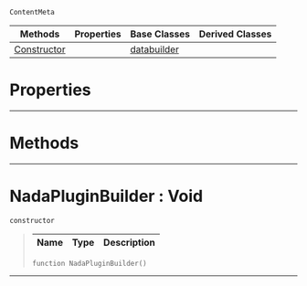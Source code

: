  `ContentMeta`

|Methods|Properties|Base Classes|Derived Classes|
|---|---|---|---|
|[ Constructor](https://github.com/ZilchEngine/ZilchDocs/blob/master/code_reference/class_reference/nadapluginbuilder.md#nadapluginbuilder-void)| |[databuilder](https://github.com/ZilchEngine/ZilchDocs/blob/master/code_reference/class_reference/databuilder.md)| |


 #  Properties


---  
 #  Methods


---  
 #  NadaPluginBuilder : Void

 `constructor`

> 
> |Name|Type|Description|
> |---|---|---|
> ``` lang=cpp, name=Nada
> function NadaPluginBuilder()
> ``` 


---  
 

 